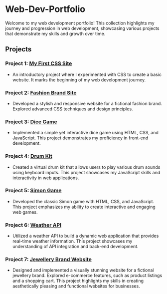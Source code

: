 # Web-Dev-Portfolio


Welcome to my web development portfolio! This collection highlights my journey and progression in web development, showcasing various projects that demonstrate my skills and growth over time.

## Projects

### Project 1: [My First CSS Site](https://zarahs.github.io/Web-Dev-Portfolio/Project%201%20-%20First%20CSS%20Website/)
- An introductory project where I experimented with CSS to create a basic website. It marks the beginning of my web development journey.

### Project 2: [Fashion Brand Site](https://zarahs.github.io/Web-Dev-Portfolio/Project%202%20-%20Fashion%20Brand%20Website/)
- Developed a stylish and responsive website for a fictional fashion brand. Explored advanced CSS techniques and design principles.

### Project 3: [Dice Game](https://zarahs.github.io/Web-Dev-Portfolio/Project%203%20-%20Dicee%20Challenge)
- Implemented a simple yet interactive dice game using HTML, CSS, and JavaScript. This project demonstrates my proficiency in front-end development.

### Project 4: [Drum Kit](https://zarahs.github.io/Web-Dev-Portfolio/Project%204%20-%20Drum%20Kit%20Challenge)
- Created a virtual drum kit that allows users to play various drum sounds using keyboard inputs. This project showcases my JavaScript skills and interactivity in web applications.

### Project 5: [Simon Game](https://zarahs.github.io/Web-Dev-Portfolio/Project%205%20-%20Simon%20Game%20Challenge)
- Developed the classic Simon game with HTML, CSS, and JavaScript. This project emphasizes my ability to create interactive and engaging web games.

### Project 6: [Weather API](https://zarahs.github.io/Web-Dev-Portfolio/Project%206%20-%20Weather%20API%20Website)
- Utilized a weather API to build a dynamic web application that provides real-time weather information. This project showcases my understanding of API integration and back-end development.

### Project 7: [Jewellery Brand Website](https://zarahs.github.io/Web-Dev-Portfolio/Project%207%20-%20Jewellery%20Brand%20Website)
- Designed and implemented a visually stunning website for a fictional jewellery brand. Explored e-commerce features, such as product listings and a shopping cart. This project highlights my skills in creating aesthetically pleasing and functional websites for businesses.
